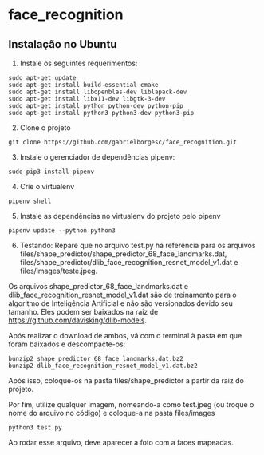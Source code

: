 # face_recognition

## Instalação no Ubuntu

1. Instale os seguintes requerimentos:
```
sudo apt-get update
sudo apt-get install build-essential cmake
sudo apt-get install libopenblas-dev liblapack-dev 
sudo apt-get install libx11-dev libgtk-3-dev
sudo apt-get install python python-dev python-pip
sudo apt-get install python3 python3-dev python3-pip
```

2. Clone o projeto
```
git clone https://github.com/gabrielborgesc/face_recognition.git
```

3. Instale o gerenciador de dependências pipenv:
```
sudo pip3 install pipenv
```
4. Crie o virtualenv
```
pipenv shell
```
5. Instale as dependências no virtualenv do projeto pelo pipenv
```
pipenv update --python python3
```

6. Testando: 
Repare que no arquivo test.py há referência para os arquivos files/shape_predictor/shape_predictor_68_face_landmarks.dat, files/shape_predictor/dlib_face_recognition_resnet_model_v1.dat e files/images/teste.jpeg.

Os arquivos shape_predictor_68_face_landmarks.dat e dlib_face_recognition_resnet_model_v1.dat são de treinamento para o algoritmo de Inteligência Artificial e não são versionados devido seu tamanho. Eles podem ser baixados na raiz de https://github.com/davisking/dlib-models.

Após realizar o download de ambos, vá com o terminal à pasta em que foram baixados e descompacte-os:

```
bunzip2 shape_predictor_68_face_landmarks.dat.bz2
bunzip2 dlib_face_recognition_resnet_model_v1.dat.bz2
```
Após isso, coloque-os na pasta files/shape_predictor a partir da raiz do projeto.

Por fim, utilize qualquer imagem, nomeando-a como test.jpeg (ou troque o nome do arquivo no código) e coloque-a na pasta files/images

```
python3 test.py
```
Ao rodar esse arquivo, deve aparecer a foto com a faces mapeadas.
